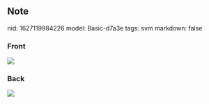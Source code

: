 ## Note
nid: 1627119984226
model: Basic-d7a3e
tags: svm
markdown: false

### Front
<img src="paste-62a48d3b65b8eec3fe00890987f9977cefaa1d12.jpg">

### Back
<img src="paste-c0a2d6f84414248d0b41077cd29543c0580588e7.jpg">
